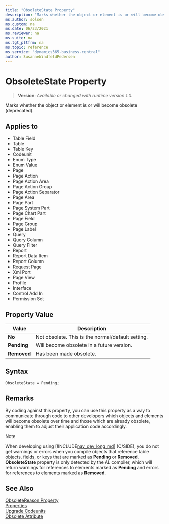 ```yaml
---
title: "ObsoleteState Property"
description: "Marks whether the object or element is or will become obsolete (deprecated)."
ms.author: solsen
ms.custom: na
ms.date: 06/23/2021
ms.reviewer: na
ms.suite: na
ms.tgt_pltfrm: na
ms.topic: reference
ms.service: "dynamics365-business-central"
author: SusanneWindfeldPedersen
---
```

[//]: # (START>DO_NOT_EDIT)
[//]: # (IMPORTANT:Do not edit any of the content between here and the END>DO_NOT_EDIT.)
[//]: # (Any modifications should be made in the .xml files in the ModernDev repo.)
# ObsoleteState Property
> **Version**: _Available or changed with runtime version 1.0._

Marks whether the object or element is or will become obsolete (deprecated).

## Applies to
-   Table Field
-   Table
-   Table Key
-   Codeunit
-   Enum Type
-   Enum Value
-   Page
-   Page Action
-   Page Action Area
-   Page Action Group
-   Page Action Separator
-   Page Area
-   Page Part
-   Page System Part
-   Page Chart Part
-   Page Field
-   Page Group
-   Page Label
-   Query
-   Query Column
-   Query Filter
-   Report
-   Report Data Item
-   Report Column
-   Request Page
-   Xml Port
-   Page View
-   Profile
-   Interface
-   Control Add In
-   Permission Set

## Property Value

|Value|Description|
|-----------|---------------------------------------|
|**No**|Not obsolete. This is the normal/default setting.|
|**Pending**|Will become obsolete in a future version.|
|**Removed**|Has been made obsolete.|

[//]: # (IMPORTANT: END>DO_NOT_EDIT)


## Syntax

```AL
ObsoleteState = Pending;
```

## Remarks

By coding against this property, you can use this property as a way to communicate through code to other developers which objects and elements will become obsolete over time and those which are already obsolete, enabling them to adjust their application code accordingly.

> [!NOTE]  
> When developing using [!INCLUDE[nav_dev_long_md](../includes/nav_dev_long_md.md)] (C/SIDE), you do not get warnings or errors when you compile objects that reference table objects, fields, or keys that are marked as **Pending** or **Removed**. **ObsoleteState** property is only detected by the AL compiler, which will return warnings for references to elements marked as **Pending** and errors for references to elements marked as **Removed**.

## See Also

[ObsoleteReason Property](devenv-obsoletereason-property.md)  
[Properties](devenv-properties.md)  
[Upgrade Codeunits](../devenv-methodtype-property-upgrade-codeunits.md)  
[Obsolete Attribute](../attributes/devenv-obsolete-attribute.md)  